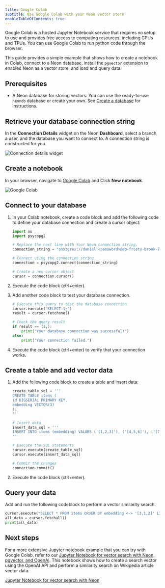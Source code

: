 ```yaml
---
title: Google Colab
subtitle: Use Google Colab with your Neon vector store
enableTableOfContents: true
---
```


Google Colab is a hosted Jupyter Notebook service that requires no setup to use and provides free access to computing resources, including GPUs and TPUs.
You can use Google Colab to run python code through the browser.

This guide provides a simple example that shows how to create a notebook in Colab, connect to a Neon database, install the `pgvector` extension to enabled Neon as a vector store, and load and query data.

## Prerequisites

- A Neon database for storing vectors. You can use the ready-to-use `neondb` database or create your own. See [Create a database](/docs/manage/create-a-database) for instructions.

## Retrieve your database connection string

In the **Connection Details** widget on the Neon **Dashboard**, select a branch, a user, and the database you want to connect to. A connection string is constructed for you.

![Connection details widget](/docs/connect/connection_details.png)

## Create a notebook

In your browser, navigate to [Google Colab](https://colab.research.google.com/) and Click **New notebook**.

![Google Colab](/docs/ai/google_colab.png)

## Connect to your database

1. In your Colab notebook, create a code block and add the following code to define your database connection and create a cursor object:

    ```python
    import os
    import psycopg2

    # Replace the next line with Your Neon connection string.
    connection_string = "postgres://daniel:<password>@ep-frosty-brook-74249556.us-east-2.aws.neon.tech/neondb"

    # Connect using the connection string
    connection = psycopg2.connect(connection_string)

    # Create a new cursor object
    cursor = connection.cursor()
    ```

2. Execute the code block (ctrl+enter).

3. Add another code block to test your database connection.

    ```python
    # Execute this query to test the database connection
    cursor.execute("SELECT 1;")
    result = cursor.fetchone()

    # Check the query result
    if result == (1,):
        print("Your database connection was successful!")
    else:
        print("Your connection failed.")
    ```

4. Execute the code block (ctrl+enter) to verify that your connection works.

## Create a table and add vector data

1. Add the following code block to create a table and insert data:

    ```python
    create_table_sql = '''
    CREATE TABLE items (
    id BIGSERIAL PRIMARY KEY,
    embedding VECTOR(3)
    );
    '''

    # Insert data
    insert_data_sql = '''
    INSERT INTO items (embedding) VALUES ('[1,2,3]'), ('[4,5,6]'), ('[7,8,9]');
    '''

    # Execute the SQL statements
    cursor.execute(create_table_sql)
    cursor.execute(insert_data_sql)

    # Commit the changes
    connection.commit()
    ```

2. Execute the code block (ctrl+enter).

## Query your data

Add and run the following codeblock to perform a vector similarity search.

```python
cursor.execute("SELECT * FROM items ORDER BY embedding <-> '[3,1,2]' LIMIT 3;")
all_data = cursor.fetchall()
print(all_data)
```

## Next steps

For a more extensive Jupyter notebook example that you can try with Google Colab, refer to our [Jupyter Notebook for vector search with Neon, pgvector, and OpenAI](https://github.com/neondatabase/neon-vector-search-openai-notebooks). This notebook shows how to create a search vector using the OpenAI API and perform a similarity search on Wikipedia article vector data.

<DetailIconCards>
<a href="https://github.com/neondatabase/neon-vector-search-openai-notebooks" description="Jupyter Notebook for vector search with Neon, pgvector, and OpenAI" icon="github">Jupyter Notebook for vector search with Neon</a>
</DetailIconCards>
